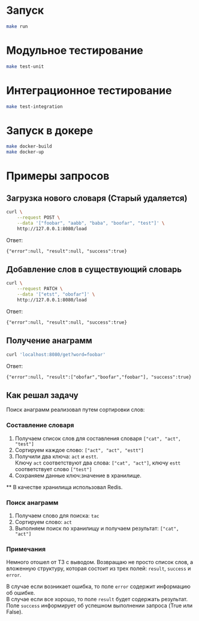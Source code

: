 # Запуск

```bash
make run
```
# Модульное тестирование

```bash
make test-unit
```

# Интеграционное тестирование

```bash
make test-integration
```

# Запуск в докере

```bash
make docker-build
make docker-up
```

# Примеры запросов

## Загрузка нового словаря (Старый удаляется)
```bash
curl \
    --request POST \
    --data '["foobar", "aabb", "baba", "boofar", "test"]' \
    http://127.0.0.1:8080/load
```
Ответ:
```
{"error":null, "result":null, "success":true}
```

## Добавление слов в существующий словарь
```bash
curl \
    --request PATCH \
    --data '["etst", "obofar"]' \
    http://127.0.0.1:8080/load
```
Ответ:
```
{"error":null, "result":null, "success":true}
```
## Получение анаграмм
```bash
curl 'localhost:8080/get?word=foobar'
```
Ответ:
```
{"error":null, "result":["obofar","boofar","foobar"], "success":true}
```
## Как решал задачу

Поиск анаграмм реализовал путем сортировки слов:
### Составление словаря
1) Получаем список слов для составления словаря `["cat", "act", "test"]`
2) Сортируем каждое слово: `["act", "act", "estt"]`
3) Получили два ключа: `act` и `estt`.<br/>Ключу `act` соответствуют два слова: `["cat", "act"]`, ключу `estt` соответствует слово `["test"]`
4) Сохраняем данные ключ:значение в хранилище.

** В качестве хранилища использовал Redis.

### Поиск анаграмм
1) Получаем слово для поиска: `tac`
2) Сортируем слово: `act`
3) Выполняем поиск по хранилищу и получаем результат: `["cat", "act"]`

### Примечания
Немного отошел от ТЗ с выводом. Возвращаю не просто список слов, а вложенную структуру, которая состоит из трех полей: `result`, `success` и `error`.

В случае если возникает ошибка, то поле `error` содержит информацию об ошибке. <br/> В случае если все хорошо, то поле `result` будет содержать результат.
<br/> Поле `success` информирует об успешном выполнении запроса (True или False).
